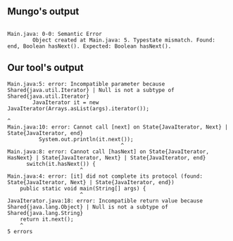 ## Mungo's output

```

Main.java: 0-0: Semantic Error
		Object created at Main.java: 5. Typestate mismatch. Found: end, Boolean hasNext(). Expected: Boolean hasNext().```

## Our tool's output

```
Main.java:5: error: Incompatible parameter because Shared{java.util.Iterator} | Null is not a subtype of Shared{java.util.Iterator}
		JavaIterator it = new JavaIterator(Arrays.asList(args).iterator());
		                                                               ^
Main.java:10: error: Cannot call [next] on State{JavaIterator, Next} | State{JavaIterator, end}
          System.out.println(it.next());
                                    ^
Main.java:8: error: Cannot call [hasNext] on State{JavaIterator, HasNext} | State{JavaIterator, Next} | State{JavaIterator, end}
      switch(it.hasNext()) {
                       ^
Main.java:4: error: [it] did not complete its protocol (found: State{JavaIterator, Next} | State{JavaIterator, end})
	public static void main(String[] args) {
	                   ^
JavaIterator.java:18: error: Incompatible return value because Shared{java.lang.Object} | Null is not a subtype of Shared{java.lang.String}
    return it.next();
    ^
5 errors```
